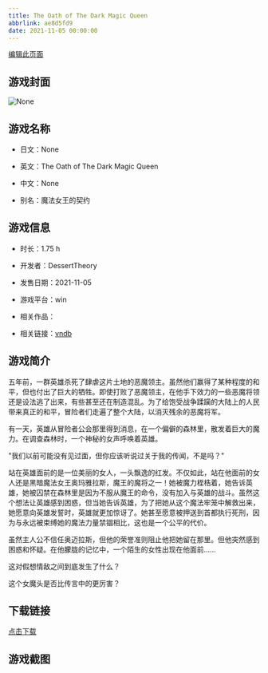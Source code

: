 ```yaml
---
title: The Oath of The Dark Magic Queen
abbrlink: ae8d5fd9
date: 2021-11-05 00:00:00
---
```

[编辑此页面](https://github.com/ACG-3/ADV3-source/blob/main/source/_posts/games/The%20Oath%20of%20The%20Dark%20Magic%20Queen.md)

## 游戏封面

![None](https://pan.timero.xyz/d/onedrive/img_lib_001/The%20Oath%20of%20The%20Dark%20Magic%20Queen_cover.avif)


## 游戏名称

- 日文：None
- 英文：The Oath of The Dark Magic Queen
- 中文：None

- 别名：魔法女王的契约


## 游戏信息

- 时长：1.75 h
- 开发者：DessertTheory
- 发售日期：2021-11-05
- 游戏平台：win
- 相关作品：

- 相关链接：[vndb](https://vndb.org/v32711)


## 游戏简介

五年前，一群英雄杀死了肆虐这片土地的恶魔领主。虽然他们赢得了某种程度的和平，但也付出了巨大的牺牲。即使打败了恶魔领主，在他手下效力的一些恶魔将领还是设法逃了出来，有些甚至还在制造混乱。为了给饱受战争蹂躏的大陆上的人民带来真正的和平，冒险者们走遍了整个大陆，以消灭残余的恶魔将军。

有一天，英雄从冒险者公会那里得到消息，在一个偏僻的森林里，散发着巨大的魔力。在调查森林时，一个神秘的女声呼唤着英雄。

"我们以前可能没有见过面，但你应该听说过关于我的传闻，不是吗？"

站在英雄面前的是一位美丽的女人，一头飘逸的红发。不仅如此，站在他面前的女人还是黑暗魔法女王奥玛雅拉斯，魔王的魔将之一！她被魔力桎梏着，她告诉英雄，她被囚禁在森林里是因为不服从魔王的命令，没有加入与英雄的战斗。虽然这个想法让英雄感到困惑，但当她告诉英雄，为了把她从这个魔法牢笼中解救出来，她愿意向英雄发誓时，英雄就更加惊讶了。她甚至愿意被押送到首都执行死刑，因为与永远被束缚她的魔法力量禁锢相比，这也是一个公平的代价。

虽然主人公不信任奥迈拉斯，但他的荣誉准则阻止他把她留在那里。但他突然感到困惑和怀疑。在他朦胧的记忆中，一个陌生的女性出现在他面前......

这对假想情敌之间到底发生了什么？

这个女魔头是否比传言中的更厉害？




## 下载链接

[点击下载](https://pan.timero.xyz/onedrive/adv_lib_001/The%20Oath%20of%20The%20Dark%20Magic%20Queen)


## 游戏截图


